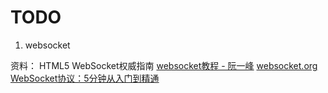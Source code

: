 # TODO

1. websocket

资料：
HTML5 WebSocket权威指南
[websocket教程 - 阮一峰](http://www.ruanyifeng.com/blog/2017/05/websocket.html)
[websocket.org](http://websocket.org/)
[WebSocket协议：5分钟从入门到精通](https://www.cnblogs.com/chyingp/p/websocket-deep-in.html)
